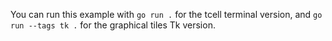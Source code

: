 You can run this example with `go run .` for the tcell terminal version, and
`go run --tags tk .` for the graphical tiles Tk version.
